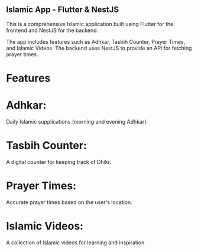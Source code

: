 ## Islamic App - Flutter & NestJS
This is a comprehensive Islamic application built using Flutter for the frontend and NestJS for the backend.

The app includes features such as Adhkar, Tasbih Counter, Prayer Times, and Islamic Videos. The backend uses NestJS to provide an API for fetching prayer times.

# Features
# Adhkar:
Daily Islamic supplications (morning and evening Adhkar).

# Tasbih Counter: 
A digital counter for keeping track of Dhikr.

# Prayer Times:
Accurate prayer times based on the user's location.

# Islamic Videos:
A collection of Islamic videos for learning and inspiration.
